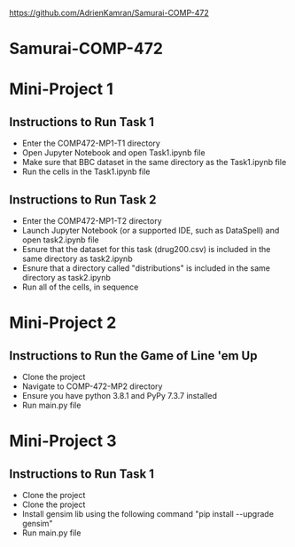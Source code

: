 https://github.com/AdrienKamran/Samurai-COMP-472
# Samurai-COMP-472

<h1> Mini-Project 1 </h1>
<h2> Instructions to Run Task 1 </h2>
<ul> 
  <li>Enter the COMP472-MP1-T1 directory</li>
  <li>Open Jupyter Notebook and open Task1.ipynb file </li>
  <li>Make sure that BBC dataset in the same directory as the Task1.ipynb file </li>
  <li>Run the cells in the Task1.ipynb file</li>
</ul>

<h2> Instructions to Run Task 2 </h2>
<ul>
  <li>Enter the COMP472-MP1-T2 directory</li>
  <li>Launch Jupyter Notebook (or a supported IDE, such as DataSpell) and open task2.ipynb file</li>
  <li>Esnure that the dataset for this task (drug200.csv) is included in the same directory as task2.ipynb</li>
  <li>Esnure that a directory called "distributions" is included in the same directory as task2.ipynb</li>
  <li>Run all of the cells, in sequence</li>
</ul>

<h1> Mini-Project 2 </h1>
<h2> Instructions to Run the Game of Line 'em Up </h2>
<ul>   
  <li>Clone the project </li>
  <li>Navigate to COMP-472-MP2 directory </li>
  <li>Ensure you have python 3.8.1 and PyPy 7.3.7 installed</li>
  <li>Run main.py file</li>
</ul>

<h1> Mini-Project 3 </h1>
<h2> Instructions to Run Task 1 </h2>
<ul> 
  <li>Clone the project </li>
  <li>Clone the project </li>
  <li>Install gensim lib using the following command "pip install --upgrade gensim" </li>
  <li>Run main.py file</li>
</ul>
